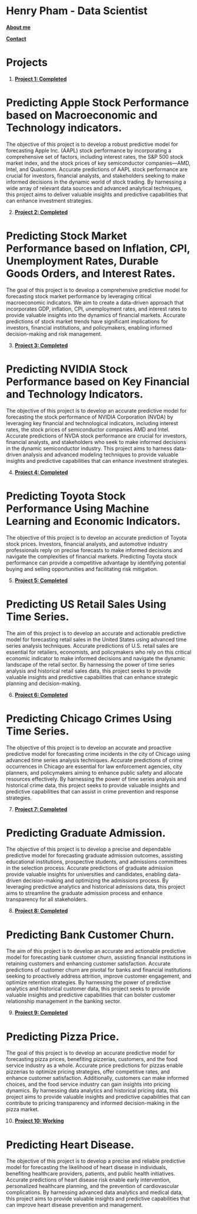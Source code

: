 # Henry Pham - Data Scientist

[**About me**](https://github.com/henrypham1470/DSC680/tree/main/About)

[**Contact**](https://github.com/henrypham1470/DSC680/tree/main/Contact)

# Projects

1. [**Project 1: Completed**](https://github.com/henrypham1470/DSC680/tree/main/Projects/Predicting%20Apple%20Stock%20Performance)
# Predicting Apple Stock Performance based on Macroeconomic and Technology indicators.
The objective of this project is to develop a robust predictive model for forecasting Apple Inc. (AAPL) stock performance by incorporating a comprehensive set of factors, including interest rates, the S&P 500 stock market index, and the stock prices of key semiconductor companies—AMD, Intel, and Qualcomm. Accurate predictions of AAPL stock performance are crucial for investors, financial analysts, and stakeholders seeking to make informed decisions in the dynamic world of stock trading. By harnessing a wide array of relevant data sources and advanced analytical techniques, this project aims to deliver valuable insights and predictive capabilities that can enhance investment strategies.

2. [**Project 2: Completed**](https://github.com/henrypham1470/DSC680/tree/main/Projects/Predicting%20Stock%20Market%20Performance)
# Predicting Stock Market Performance based on Inflation, CPI, Unemployment Rates, Durable Goods Orders, and Interest Rates.
The goal of this project is to develop a comprehensive predictive model for forecasting stock market performance by leveraging critical macroeconomic indicators. We aim to create a data-driven approach that incorporates GDP, inflation, CPI, unemployment rates, and interest rates to provide valuable insights into the dynamics of financial markets. Accurate predictions of stock market trends have significant implications for investors, financial institutions, and policymakers, enabling informed decision-making and risk management.

3.	[**Project 3: Completed**](https://github.com/henrypham1470/DSC680/tree/main/Projects/Predicting%20NVIDIA%20Stock%20Performance)
# Predicting NVIDIA Stock Performance based on Key Financial and Technology Indicators.
The objective of this project is to develop an accurate predictive model for forecasting the stock performance of NVIDIA Corporation (NVDA) by leveraging key financial and technological indicators, including interest rates, the stock prices of semiconductor companies AMD and Intel. Accurate predictions of NVDA stock performance are crucial for investors, financial analysts, and stakeholders who seek to make informed decisions in the dynamic semiconductor industry. This project aims to harness data-driven analysis and advanced modeling techniques to provide valuable insights and predictive capabilities that can enhance investment strategies.

4.	[**Project 4: Completed**](https://github.com/henrypham1470/DSC680/tree/main/Projects/Predicting%20Toyota%20Stock%20Performance)
# Predicting Toyota Stock Performance Using Machine Learning and Economic Indicators.
The objective of this project is to develop an accurate prediction of Toyota stock prices. Investors, financial analysts, and automotive industry professionals reply on precise forecasts to make informed decisions and navigate the complexities of financial markets. Predicting Toyota stock performance can provide a competitive advantage by identifying  potential buying and selling opportunities and facilitating risk mitigation.

5.	[**Project 5: Completed**](https://github.com/henrypham1470/DSC680/tree/main/Projects/Predicting%20US%20Retails%20Sales)
# Predicting US Retail Sales Using Time Series.
The aim of this project is to develop an accurate and actionable predictive model for forecasting retail sales in the United States using advanced time series analysis techniques. Accurate predictions of U.S. retail sales are essential for retailers, economists, and policymakers who rely on this critical economic indicator to make informed decisions and navigate the dynamic landscape of the retail sector. By harnessing the power of time series analysis and historical retail sales data, this project seeks to provide valuable insights and predictive capabilities that can enhance strategic planning and decision-making.

6.	[**Project 6: Completed**](https://github.com/henrypham1470/DSC680/tree/main/Projects/Predicting%20Chicago%20Crimes)
# Predicting Chicago Crimes Using Time Series.
The objective of this project is to develop an accurate and proactive predictive model for forecasting crime incidents in the city of Chicago using advanced time series analysis techniques. Accurate predictions of crime occurrences in Chicago are essential for law enforcement agencies, city planners, and policymakers aiming to enhance public safety and allocate resources effectively. By harnessing the power of time series analysis and historical crime data, this project seeks to provide valuable insights and predictive capabilities that can assist in crime prevention and response strategies.

7.	[**Project 7: Completed**](https://github.com/henrypham1470/DSC680/tree/main/Projects/Predicting%20Graduate%20Admission)
# Predicting Graduate Admission.
The objective of this project is to develop a precise and dependable predictive model for forecasting graduate admission outcomes, assisting educational institutions, prospective students, and admissions committees in the selection process. Accurate predictions of graduate admission provide valuable insights for universities and candidates, enabling data-driven decision-making and optimizing the admissions process. By leveraging predictive analytics and historical admissions data, this project aims to streamline the graduate admission process and enhance transparency for all stakeholders.

8.	[**Project 8: Completed**](https://github.com/henrypham1470/DSC680/tree/main/Projects/Predicting%20Bank%20Customer%20Churn)
# Predicting Bank Customer Churn.
The aim of this project is to develop an accurate and actionable predictive model for forecasting bank customer churn, assisting financial institutions in retaining customers and enhancing customer satisfaction. Accurate predictions of customer churn are pivotal for banks and financial institutions seeking to proactively address attrition, improve customer engagement, and optimize retention strategies. By harnessing the power of predictive analytics and historical customer data, this project seeks to provide valuable insights and predictive capabilities that can bolster customer relationship management in the banking sector.

9.	[**Project 9: Completed**](https://github.com/henrypham1470/DSC680/tree/main/Projects/Predicting%20Pizza%20Prices)
# Predicting Pizza Price.
The goal of this project is to develop an accurate predictive model for forecasting pizza prices, benefiting pizzerias, customers, and the food service industry as a whole. Accurate price predictions for pizzas enable pizzerias to optimize pricing strategies, offer competitive rates, and enhance customer satisfaction. Additionally, customers can make informed choices, and the food service industry can gain insights into pricing dynamics. By harnessing data analytics and historical pricing data, this project aims to provide valuable insights and predictive capabilities that can contribute to pricing transparency and informed decision-making in the pizza market.

10.	[**Project 10: Working**](https://github.com/henrypham1470/DSC680/tree/main/Projects/Predicting%20Heart%20Disease)
# Predicting Heart Disease.
The objective of this project is to develop a precise and reliable predictive model for forecasting the likelihood of heart disease in individuals, benefiting healthcare providers, patients, and public health initiatives. Accurate predictions of heart disease risk enable early intervention, personalized healthcare planning, and the prevention of cardiovascular complications. By harnessing advanced data analytics and medical data, this project aims to provide valuable insights and predictive capabilities that can improve heart disease prevention and management.

